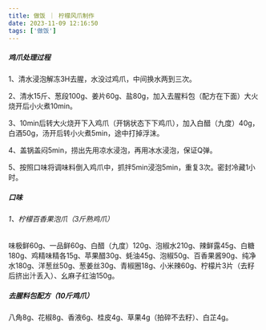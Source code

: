 ```yaml
---
title: 做饭 ｜ 柠檬风爪制作
date: 2023-11-09 12:16:50
tags: ['做饭']
---
```


##### 鸡爪处理过程

1、清水浸泡解冻3H去腥，水没过鸡爪，中间换水两到三次。

2、清水15斤、葱段100g、姜片60g、盐80g，加入去腥料包（配方在下面）大火烧开后小火煮10min。

3、10min后转大火烧开下入鸡爪（开锅状态下下鸡爪），加入白醋（九度）40g，白酒50g，汤开后转小火煮5min，途中打掉浮沫。

4、盖锅盖闷5min，捞出先用凉水浸泡，再用冰水浸泡，保证Q弹。 

5、按照口味将调味料倒入鸡爪中，抓拌5min浸泡5min，重复3次。密封冷藏1小时。



##### 口味

###### 1、柠檬百香果泡爪（3斤熟鸡爪）

味极鲜60g、一品鲜60g、白醋（九度）120g、泡椒水210g、辣鲜露45g、白糖180g、鸡精味精各15g、苹果醋30g、蚝油45g、泡椒50g、百香果酱90g、纯净水180g、洋葱丝50g、葱姜丝30g、青椒圈18g、小米辣60g、柠檬片3片（去籽后挤出汁丢入）、幺麻子红油150g。



##### 去腥料包配方（10斤鸡爪）

八角8g、花椒8g、香液6g、桂皮4g、草果4g（拍碎不去籽）、白芷4g。

